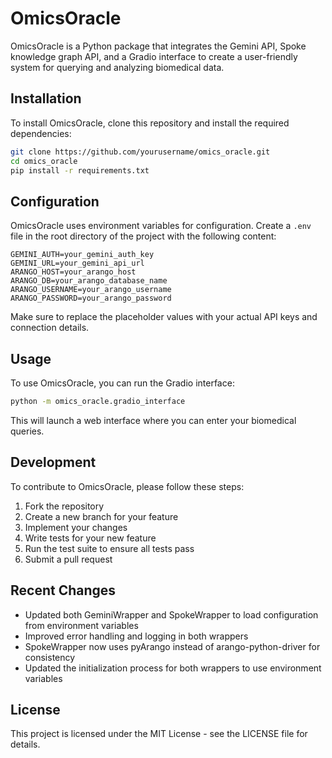 # OmicsOracle

OmicsOracle is a Python package that integrates the Gemini API, Spoke knowledge graph API, and a Gradio interface to create a user-friendly system for querying and analyzing biomedical data.

## Installation

To install OmicsOracle, clone this repository and install the required dependencies:

```bash
git clone https://github.com/yourusername/omics_oracle.git
cd omics_oracle
pip install -r requirements.txt
```

## Configuration

OmicsOracle uses environment variables for configuration. Create a `.env` file in the root directory of the project with the following content:

```
GEMINI_AUTH=your_gemini_auth_key
GEMINI_URL=your_gemini_api_url
ARANGO_HOST=your_arango_host
ARANGO_DB=your_arango_database_name
ARANGO_USERNAME=your_arango_username
ARANGO_PASSWORD=your_arango_password
```

Make sure to replace the placeholder values with your actual API keys and connection details.

## Usage

To use OmicsOracle, you can run the Gradio interface:

```bash
python -m omics_oracle.gradio_interface
```

This will launch a web interface where you can enter your biomedical queries.

## Development

To contribute to OmicsOracle, please follow these steps:

1. Fork the repository
2. Create a new branch for your feature
3. Implement your changes
4. Write tests for your new feature
5. Run the test suite to ensure all tests pass
6. Submit a pull request

## Recent Changes

- Updated both GeminiWrapper and SpokeWrapper to load configuration from environment variables
- Improved error handling and logging in both wrappers
- SpokeWrapper now uses pyArango instead of arango-python-driver for consistency
- Updated the initialization process for both wrappers to use environment variables

## License

This project is licensed under the MIT License - see the LICENSE file for details.